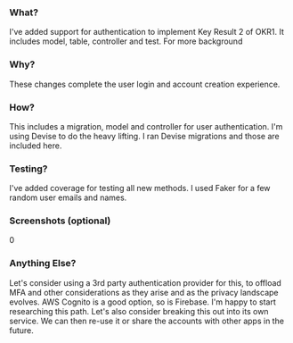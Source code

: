 ### What?
I've added support for authentication to implement Key Result 2 of OKR1. It includes 
model, table, controller and test. For more background
### Why?
These changes complete the user login and account creation experience.
### How?
This includes a migration, model and controller for user authentication. I'm using Devise to do the heavy lifting. I ran Devise migrations and those are included here.
### Testing?
I've added coverage for testing all new methods. I used Faker for a few random user emails and names.
### Screenshots (optional)
0
### Anything Else?
Let's consider using a 3rd party authentication provider for this, to offload MFA and other considerations as they arise and as the privacy landscape evolves. AWS Cognito is a good option, so is Firebase. I'm happy to start researching this path. Let's also consider breaking this out into its own service. We can then re-use it or share the accounts with other apps in the future.

